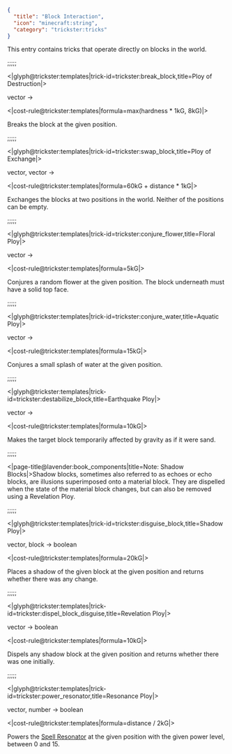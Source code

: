 ```json
{
  "title": "Block Interaction",
  "icon": "minecraft:string",
  "category": "trickster:tricks"
}
```

This entry contains tricks that operate directly on blocks in the world.

;;;;;

<|glyph@trickster:templates|trick-id=trickster:break_block,title=Ploy of Destruction|>

vector -> 

<|cost-rule@trickster:templates|formula=max(hardness * 1kG\, 8kG)|>

Breaks the block at the given position. 

;;;;;

<|glyph@trickster:templates|trick-id=trickster:swap_block,title=Ploy of Exchange|>

vector, vector ->

<|cost-rule@trickster:templates|formula=60kG + distance * 1kG|>

Exchanges the blocks at two positions in the world. Neither of the positions can be empty.

;;;;;

<|glyph@trickster:templates|trick-id=trickster:conjure_flower,title=Floral Ploy|>

vector ->

<|cost-rule@trickster:templates|formula=5kG|>

Conjures a random flower at the given position.
The block underneath must have a solid top face.

;;;;;

<|glyph@trickster:templates|trick-id=trickster:conjure_water,title=Aquatic Ploy|>

vector ->

<|cost-rule@trickster:templates|formula=15kG|>

Conjures a small splash of water at the given position.

;;;;;

<|glyph@trickster:templates|trick-id=trickster:destabilize_block,title=Earthquake Ploy|>

vector ->

<|cost-rule@trickster:templates|formula=10kG|>

Makes the target block temporarily affected by gravity as if it were sand.

;;;;;

<|page-title@lavender:book_components|title=Note: Shadow Blocks|>Shadow blocks, 
sometimes also referred to as echoes or echo blocks, 
are illusions superimposed onto a material block. 
They are dispelled when the state of the material block changes, 
but can also be removed using a Revelation Ploy.

;;;;;

<|glyph@trickster:templates|trick-id=trickster:disguise_block,title=Shadow Ploy|>

vector, block -> boolean

<|cost-rule@trickster:templates|formula=20kG|>

Places a shadow of the given block at the given position and returns whether there was any change.

;;;;;

<|glyph@trickster:templates|trick-id=trickster:dispel_block_disguise,title=Revelation Ploy|>

vector -> boolean

<|cost-rule@trickster:templates|formula=10kG|>

Dispels any shadow block at the given position and returns whether there was one initially.

;;;;;

<|glyph@trickster:templates|trick-id=trickster:power_resonator,title=Resonance Ploy|>

vector, number -> boolean

<|cost-rule@trickster:templates|formula=distance / 2kG|>

Powers the [Spell Resonator](^trickster:spell_resonator) at the given position with the given power level, between 0 and 15.
